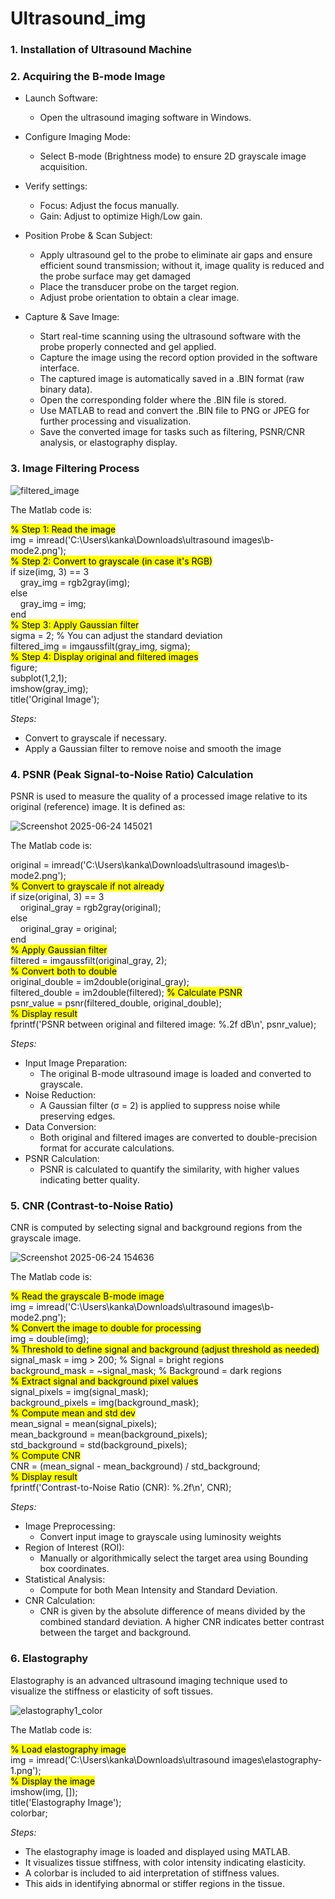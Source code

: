 # Ultrasound_img
### **1.  Installation of Ultrasound Machine**


### **2.  Acquiring the B-mode Image**

* Launch Software:  
   - Open the ultrasound imaging software in Windows.
  
* Configure Imaging Mode:  
  - Select B-mode (Brightness mode) to ensure 2D grayscale image acquisition.

* Verify settings:  
  - Focus: Adjust the focus manually.  
  - Gain: Adjust to optimize High/Low gain.

* Position Probe & Scan Subject:  
  - Apply ultrasound gel to the probe to eliminate air gaps and ensure efficient sound transmission; without it, image quality is reduced and the probe surface may get damaged 
  - Place the transducer probe on the target region.  
  - Adjust probe orientation to obtain a clear image.

* Capture & Save Image:
  - Start real-time scanning using the ultrasound software with the probe properly connected and gel applied.  
  - Capture the image using the record option provided in the software interface.
  - The captured image is automatically saved in a .BIN format (raw binary data).
  - Open the corresponding folder where the .BIN file is stored.
  - Use MATLAB to read and convert the .BIN file to PNG or JPEG for further processing and visualization.
  - Save the converted image for tasks such as filtering, PSNR/CNR analysis, or elastography display.


### **3.  Image Filtering Process**

![filtered_image](https://github.com/user-attachments/assets/cf681c95-1ca0-488b-acc5-f2dcefa7c102)

The Matlab code is:

<mark>% Step 1: Read the image</mark>  
img = imread('C:\Users\kanka\Downloads\ultrasound images\b-mode2.png');  
<mark>% Step 2: Convert to grayscale (in case it's RGB)</mark>  
if size(img, 3) == 3  
    &nbsp;&nbsp;&nbsp;&nbsp;gray_img = rgb2gray(img);  
else  
   &nbsp;&nbsp;&nbsp;&nbsp;gray_img = img;  
end  
<mark>% Step 3: Apply Gaussian filter</mark>  
sigma = 2; % You can adjust the standard deviation  
filtered_img = imgaussfilt(gray_img, sigma);  
<mark>% Step 4: Display original and filtered images</mark>  
figure;  
subplot(1,2,1);  
imshow(gray_img);  
title('Original Image');

*Steps:*  
* Convert to grayscale if necessary.
* Apply a Gaussian filter to remove noise and smooth the image
  

### **4.  PSNR (Peak Signal-to-Noise Ratio) Calculation**

PSNR is used to measure the quality of a processed image relative to its original (reference)  image. It is defined as:

![Screenshot 2025-06-24 145021](https://github.com/user-attachments/assets/89dfe14c-e5f6-40af-9139-3d46824efc97)

The Matlab code is:  

original = imread('C:\Users\kanka\Downloads\ultrasound images\b-mode2.png');  
<mark>% Convert to grayscale if not already</mark>  
if size(original, 3) == 3  
    &nbsp;&nbsp;&nbsp;&nbsp;original_gray = rgb2gray(original);  
else  
    &nbsp;&nbsp;&nbsp;&nbsp;original_gray = original;  
end  
<mark>% Apply Gaussian filter</mark>  
filtered = imgaussfilt(original_gray, 2);  
<mark>% Convert both to double</mark>  
original_double = im2double(original_gray);  
filtered_double = im2double(filtered); 
<mark>% Calculate PSNR</mark>  
psnr_value = psnr(filtered_double, original_double);  
<mark>% Display result</mark>  
fprintf('PSNR between original and filtered image: %.2f dB\n', psnr_value);

*Steps:*
* Input Image Preparation:
  - The original B-mode ultrasound image is loaded and converted to grayscale.
* Noise Reduction:
  - A Gaussian filter (σ = 2) is applied to suppress noise while preserving edges.
* Data Conversion:
  - Both original and filtered images are converted to double-precision format for accurate 
calculations.
* PSNR Calculation:
  - PSNR is calculated to quantify the similarity, with higher values indicating better quality.


### **5.  CNR (Contrast-to-Noise Ratio)** 

CNR is computed by selecting signal and background regions from the grayscale image.

![Screenshot 2025-06-24 154636](https://github.com/user-attachments/assets/dc506b9e-a80f-4e1d-a5ad-78cad814976f)

The Matlab code is:

 <mark>% Read the grayscale B-mode image</mark>  
img = imread('C:\Users\kanka\Downloads\ultrasound images\b-mode2.png');  
<mark>% Convert the image to double for processing</mark>    
img = double(img);  
<mark>% Threshold to define signal and background (adjust threshold as needed)</mark>  
signal_mask = img > 200;  % Signal = bright regions  
background_mask = ~signal_mask;  % Background = dark regions  
<mark>% Extract signal and background pixel values</mark>  
signal_pixels = img(signal_mask);  
background_pixels = img(background_mask);  
<mark>% Compute mean and std dev</mark>  
mean_signal = mean(signal_pixels);  
mean_background = mean(background_pixels);  
std_background = std(background_pixels);  
<mark>% Compute CNR</mark>  
CNR = (mean_signal - mean_background) / std_background;  
<mark>% Display result</mark>  
fprintf('Contrast-to-Noise Ratio (CNR): %.2f\n', CNR);

*Steps:*
* Image Preprocessing:
  - Convert input image to grayscale using luminosity weights 
* Region of Interest (ROI):
   - Manually or algorithmically select the target area using Bounding box coordinates.
* Statistical Analysis:
  - Compute for both Mean Intensity and Standard Deviation.
* CNR Calculation:
  - CNR is given by the absolute difference of means divided by the combined standard deviation. A higher CNR indicates better contrast between the target and background.

### **6. Elastography**

Elastography is an advanced ultrasound imaging technique used to visualize the stiffness or elasticity of soft tissues. 

![elastography1_color](https://github.com/user-attachments/assets/764bf1f7-f47b-4da4-ad11-9b91f78a93a4)

The Matlab code is:

<mark>% Load elastography image</mark>  
img = imread('C:\Users\kanka\Downloads\ultrasound images\elastography-1.png');  
<mark>% Display the image</mark>  
imshow(img, []);  
title('Elastography Image');  
colorbar;

*Steps:*
* The elastography image is loaded and displayed using MATLAB.
* It visualizes tissue stiffness, with color intensity indicating elasticity.
* A colorbar is included to aid interpretation of stiffness values.
* This aids in identifying abnormal or stiffer regions in the tissue.
